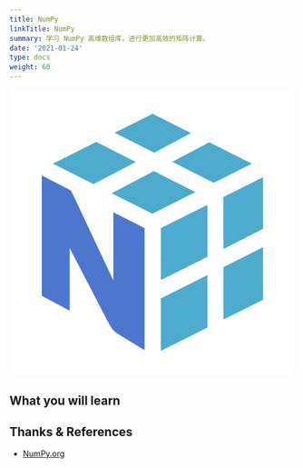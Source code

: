 ```yaml
---
title: NumPy
linkTitle: NumPy
summary: 学习 NumPy 高维数组库，进行更加高效的矩阵计算。
date: '2021-01-24'
type: docs
weight: 60
---
```


![](cover.svg)

## What you will learn

## Thanks & References

- [NumPy.org](https://numpy.org/)